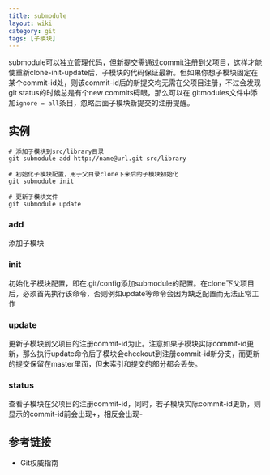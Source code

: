 ```yaml
---
title: submodule
layout: wiki
category: git
tags: [子模块]
---
```


submodule可以独立管理代码，但新提交需通过commit注册到父项目，这样才能使重新clone-init-update后，子模块的代码保证最新。但如果你想子模块固定在某个commit-id处，则该commit-id后的新提交均无需在父项目注册，不过会发现git status的时候总是有个new commits碍眼，那么可以在.gitmodules文件中添加`ignore = all`条目，忽略后面子模块新提交的注册提醒。


## 实例

~~~Text
# 添加子模块到src/library目录
git submodule add http://name@url.git src/library

# 初始化子模块配置，用于父目录clone下来后的子模块初始化
git submodule init

# 更新子模块文件
git submodule update
~~~

### add

添加子模块

### init

初始化子模块配置，即在.git/config添加submodule的配置。在clone下父项目后，必须首先执行该命令，否则例如update等命令会因为缺乏配置而无法正常工作

### update

更新子模块到父项目的注册commit-id为止。注意如果子模块实际commit-id更新，那么执行update命令后子模块会checkout到注册commit-id新分支，而更新的提交保留在master里面，但未索引和提交的部分都会丢失。

### status

查看子模块在父项目的注册commit-id，同时，若子模块实际commit-id更新，则显示的commit-id前会出现+，相反会出现-


## 参考链接

* Git权威指南
